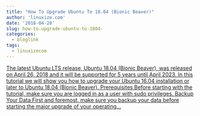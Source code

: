 ```yaml
---
title: "How To Upgrade Ubuntu To 18.04 (Bionic Beaver)"
author: 'linuxize.com'
date: '2018-04-28'
slug: how-to-upgrade-ubuntu-to-1804-
categories:
  - bloglink
tags:
  - linuxizecom
---
```


[The latest Ubuntu LTS release, Ubuntu 18.04 (Bionic Beaver), was released on April 26, 2018 and it will be supported for 5 years until April 2023. In this tutorial we will show you how to upgrade your Ubuntu 16.04 installation or later to Ubuntu 18.04 (Bionic Beaver). Prerequisites Before starting with the tutorial, make sure you are logged in as a user with sudo privileges. Backup Your Data First and foremost, make sure you backup your data before starting the major upgrade of your operating...<click to read more>](https://linuxize.com/post/how-to-upgrade-to-ubuntu-18-04-bionic-beaver/)


